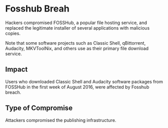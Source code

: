 # Fosshub Breah

Hackers compromised FOSSHub, a popular file hosting service, 
and replaced the legitimate installer of several applications with malicious copies.

Note that some software projects such as Classic Shell, qBittorrent, Audacity, MKVToolNix, and others 
use as their primary file download service.


## Impact

Users who downloaded Classic Shell and Audacity software packages from FOSSHub 
in the first week of August 2016, were affected by Fosshub breach.

## Type of Compromise

Attackers compromised the publishing infrastructure.
